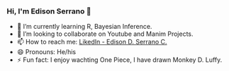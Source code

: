 ### Hi, I'm Edison Serrano 👋

<!--
**edserranoc/edserranoc** is a ✨ _special_ ✨ repository because its `README.md` (this file) appears on your GitHub profile.
Here are some ideas to get you started:
- 🔭 I’m currently working on ...
-->
- 🌱 I’m currently learning R, Bayesian Inference.
- 👯 I’m looking to collaborate on Youtube and Manim Projects.
- 📫 How to reach me: [LikedIn - Edison D. Serrano C.](https://www.linkedin.com/in/edison-david-serrano-cardenas-0a15081a8/)
- 😄 Pronouns: He/his
- ⚡ Fun fact: I enjoy wachting One Piece, I have drawn Monkey D. Luffy. 
<!--
- 🤔 I’m looking for help with Artificial Intelligence
- 💬 Ask me about Numerical Analysis.
-->
